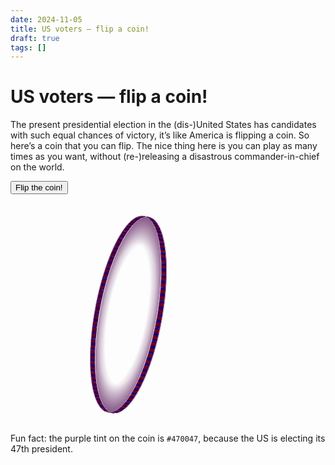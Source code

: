 ```yaml
---
date: 2024-11-05
title: US voters — flip a coin!
draft: true
tags: []
---
```


<style>
	/* To do: clean up this code! */
	:root {
		--pi: 3.14159265358979;
		--coin-diameter: min(20rem, 50vw);
		--coin-thickness: calc(var(--coin-diameter) / 40);
		/* --coin-spokes-count: 48; This should be the number of children of #coin-spokes */
		--coin-edge-count: 48; /* This should be the number of children of #coin-edge */
		--coin-edge-face-length: calc(var(--coin-diameter) * var(--pi) / var(--coin-edge-count));
		/* --coin-spokes-background: repeating-linear-gradient(darkblue 0%, darkred calc(0.25 * var(--coin-diameter)), darkblue calc(0.5 * var(--coin-diameter))); */
		--coin-edge-background: repeating-linear-gradient(darkblue 0%, darkred calc(0.25 * var(--coin-edge-face-length)), darkblue calc(0.5 * var(--coin-edge-face-length)));
		--animation-start-delay: -0.4s;
	}
	#coin-container {
		display: block;
		flex-shrink: 0;
		width: var(--coin-diameter);
		height: var(--coin-diameter);
		perspective: calc(10 * var(--coin-diameter));
		margin-top: 1rem;
		margin-bottom: 2rem;
	}
	#coin-container * {
		transform-style: preserve-3d;
	}
	#coin {
		width: 100%;
		height: 100%;
		position: relative;
		transition: rotate 0.5s;
		transform-style: preserve-3d;
		animation: 0.5s var(--animation-start-delay) infinite linear spin, 1.5s var(--animation-start-delay) infinite ease-in-out wobble;
		animation-play-state: paused;
		animation-fill-mode: forwards;
		animation-composition: accumulate;
		transform-origin: bottom;
	}
	.spinning #coin {
		animation-play-state: running;
	}
	.harris #coin {
		animation: 0.5s var(--animation-start-delay) 3 linear spin, 1.5s var(--animation-start-delay) 1 ease-in-out wobble;
	}
	.trump #coin {
		animation: 0.5s var(--animation-start-delay) 3 linear spin, 1.5s var(--animation-start-delay) 1 ease-in-out wobble;
		rotate: y 900deg;
	}
	/* The ::before & ::after would be on the <img> elements, but <img> elements can’t have pseudo-elements. */
	#coin::before, #coin::after {
		content: '';
		position: absolute;
		inset: 0;
		border-radius: 50%;
		background-image: radial-gradient(circle at 50% 50%, transparent, transparent, #470047);
	}
	#coin::before {
		translate: 0 0 calc(1px + var(--coin-thickness) / 2);
	}
	#coin::after {
		translate: 0 0 calc(-1px - var(--coin-thickness) / 2);
	}
	#coin-container img {
		position: absolute;
		width: 100%;
		height: 100%;
		aspect-ratio: 1 / 1;
		border-radius: 50%;
		backface-visibility: hidden;
	}
	#coin-container img:first-of-type {
		translate: 0 0 calc(var(--coin-thickness) / 2);
	}
	#coin-container img:last-of-type {
		rotate: y 180deg;
		translate: 0 0 calc(var(--coin-thickness) / -2);
	}
	/* #coin-spokes {
		display: none;
	}
	#coin-spokes div {
		width: var(--coin-thickness);
		height: var(--coin-diameter);
		position: absolute;
		top: 0;
		left: 50%;
		transform: translateX(-50%) rotateY(90deg) rotateX(calc(90deg + var(--index) * 360deg / var(--coin-spokes-count)));
	}
	#coin-spokes div::before {
		content: '';
		position: absolute;
		display: block;
		width: var(--coin-thickness);
		height: var(--coin-spokes-length);
		height: 100%;
		background: var(--coin-spokes-background);
		background-size: 100% 200%;
		background-position-y: calc(var(--coin-diameter) * var(--index) / var(--coin-spokes-count));
		backface-visibility: visible;
	} */
	#coin-edge div {
		width: var(--coin-thickness);
		height: var(--coin-diameter);
		position: absolute;
		top: 0;
		left: 50%;
		transform: translateX(-50%) rotateY(90deg) rotateX(calc(90deg + var(--index) * 360deg / var(--coin-edge-count)));
	}
	#coin-edge div::before {
		content: '';
		position: absolute;
		display: block;
		width: var(--coin-thickness);
		height: var(--coin-edge-face-length);
		background: var(--coin-edge-background);
		background-size: var(--coin-thickness) calc(2* var(--coin-edge-face-length));
		background-position-y: calc(var(--coin-edge-face-length) * var(--index) / var(--coin-edge-count));
		transform: rotateX(calc(90deg * (var(--coin-edge-count) - 2) / var(--coin-edge-count)));
		transform-origin: top;
		backface-visibility: visible;
	}

	@keyframes spin {
		from {
			rotate: y 0deg;
		}
		to {
			rotate: y 360deg;
		}
	}

	@keyframes wobble {
		0% {
			rotate: x 0deg;
		}
		25% {
			rotate: x 10deg;
		}
		50% {
			rotate: x 0deg;
		}
		75% {
			rotate: x -20deg;
		}
		100% {
			rotate: x 0deg;
		}
	}

	@media (min-width: 48rem) {
		/* #page-container {
			display: flex;
			gap: 1rem;
		} */
		#coin-container {
			shape-outside: circle(calc(50% + 2rem));
	 		float: left;
			margin-right: 2rem;
		}
	}

	.text.harris:not(.harris *) {
		display: none;
	}

	.text.trump:not(.trump *) {
		display: none;
	}

	.text h2 {
		margin-top: 0;
	}
</style>

# US voters — flip a coin!

The present presidential election in the (dis-)United States has candidates with such equal chances of victory, it’s like America is flipping a coin.
So here’s a coin that you can flip.
The nice thing here is you can play as many times as you want, without (re-)releasing a disastrous commander-in-chief on the world.

<button type="button" id="btn-spin">Flip the coin!</button>

<div id="page-container">

<!-- <fieldset>
	<legend>Coin state</legend>
	<label>
		<input type="radio" name="coin-state" value="spinning" />
		Spinning
	</label>
	<label>
		<input type="radio" name="coin-state" value="harris" />
		Kamala Harris
	</label>
	<label>
		<input type="radio" name="coin-state" value="trump" />
		Donald Trump
	</label>
</fieldset> -->

<div id="coin-container">
	<div id="coin">
		<img src="/blog/images/2024/harris.webp" alt="Kamala Harris" />
		<img src="/blog/images/2024/trump.webp" alt="Donald Trump" />
		<!-- <div id="coin-spokes">
			<div style="--index: 0;"></div>
			<div style="--index: 1;"></div>
			<div style="--index: 2;"></div>
			<div style="--index: 3;"></div>
			<div style="--index: 4;"></div>
			<div style="--index: 5;"></div>
			<div style="--index: 6;"></div>
			<div style="--index: 7;"></div>
			<div style="--index: 8;"></div>
			<div style="--index: 9;"></div>
			<div style="--index: 10;"></div>
			<div style="--index: 11;"></div>
			<div style="--index: 12;"></div>
			<div style="--index: 13;"></div>
			<div style="--index: 14;"></div>
			<div style="--index: 15;"></div>
			<div style="--index: 16;"></div>
			<div style="--index: 17;"></div>
			<div style="--index: 18;"></div>
			<div style="--index: 19;"></div>
			<div style="--index: 20;"></div>
			<div style="--index: 21;"></div>
			<div style="--index: 22;"></div>
			<div style="--index: 23;"></div>
			<div style="--index: 24;"></div>
			<div style="--index: 25;"></div>
			<div style="--index: 26;"></div>
			<div style="--index: 27;"></div>
			<div style="--index: 28;"></div>
			<div style="--index: 29;"></div>
			<div style="--index: 30;"></div>
			<div style="--index: 31;"></div>
			<div style="--index: 32;"></div>
			<div style="--index: 33;"></div>
			<div style="--index: 34;"></div>
			<div style="--index: 35;"></div>
			<div style="--index: 36;"></div>
			<div style="--index: 37;"></div>
			<div style="--index: 38;"></div>
			<div style="--index: 39;"></div>
			<div style="--index: 40;"></div>
			<div style="--index: 41;"></div>
			<div style="--index: 42;"></div>
			<div style="--index: 43;"></div>
			<div style="--index: 44;"></div>
			<div style="--index: 45;"></div>
			<div style="--index: 46;"></div>
			<div style="--index: 47;"></div>
		</div> -->
		<div id="coin-edge">
			<div style="--index: 0;"></div>
			<div style="--index: 1;"></div>
			<div style="--index: 2;"></div>
			<div style="--index: 3;"></div>
			<div style="--index: 4;"></div>
			<div style="--index: 5;"></div>
			<div style="--index: 6;"></div>
			<div style="--index: 7;"></div>
			<div style="--index: 8;"></div>
			<div style="--index: 9;"></div>
			<div style="--index: 10;"></div>
			<div style="--index: 11;"></div>
			<div style="--index: 12;"></div>
			<div style="--index: 13;"></div>
			<div style="--index: 14;"></div>
			<div style="--index: 15;"></div>
			<div style="--index: 16;"></div>
			<div style="--index: 17;"></div>
			<div style="--index: 18;"></div>
			<div style="--index: 19;"></div>
			<div style="--index: 20;"></div>
			<div style="--index: 21;"></div>
			<div style="--index: 22;"></div>
			<div style="--index: 23;"></div>
			<div style="--index: 24;"></div>
			<div style="--index: 25;"></div>
			<div style="--index: 26;"></div>
			<div style="--index: 27;"></div>
			<div style="--index: 28;"></div>
			<div style="--index: 29;"></div>
			<div style="--index: 30;"></div>
			<div style="--index: 31;"></div>
			<div style="--index: 32;"></div>
			<div style="--index: 33;"></div>
			<div style="--index: 34;"></div>
			<div style="--index: 35;"></div>
			<div style="--index: 36;"></div>
			<div style="--index: 37;"></div>
			<div style="--index: 38;"></div>
			<div style="--index: 39;"></div>
			<div style="--index: 40;"></div>
			<div style="--index: 41;"></div>
			<div style="--index: 42;"></div>
			<div style="--index: 43;"></div>
			<div style="--index: 44;"></div>
			<div style="--index: 45;"></div>
			<div style="--index: 46;"></div>
			<div style="--index: 47;"></div>
		</div>
	</div>
</div>

<div class="text harris">

<h2>The coin chooses Kamala Harris.</h2>

<p>She’s a prosecutor, not a felon.</p>
<p>She’d be the first female US president.</p>
<p>She says she’ll expand healthcare access (Obamacare) for elderly people.</p>
<p>If a hurricane hits, she might do more than throw some paper towels at people.</p>
<p>She would continue the West’s strong support for Ukraine against the Russian invasion.</p>
<p>Her running-mate Tim Walz seems fun — and he knows how to laugh at the far right when they’re being “weird”.</p>
<p>Her manifesto includes measures to make groceries cheaper.</p>
<p>She says she’ll crack down on price-gouging in pharmaceuticals.</p>
<p>Harris cast the deciding vote to pass the Inflation Reduction Act, which gave huge investments in renewable energy in the USA.</p>
<p>She probably won’t sell off much public land to rich pollutors.</p>
<p>She publicly says she wants a ceasefire in Gaza.</p>
<p>She intends to incentivise at least 1.2 million more affordable houses to be built, according to her manifesto.</p>
<p>Harris would give down-payments of up to $25k to people buying their first house.</p>
<p>She says she’ll reverse tax-cuts that Trump made for the ultra-wealthy.</p>
<p>Harris claims to offer “a new way forward for the middle class”.</p>
<p>Apparently she’s the first incumbent vice-president to visit a reproductive health-care clinic.</p>
<p>Her running-mate Tim Walz reduced gun violence by increasing background checks on fire-arm purchases.</p>
<p>Endorsed by Taylor Swift, Harrison Ford, Beyoncé, Bruce Springsteen, Katy Perry, Eminem, Cardi B, Lady Gaga, Billie Eilish (and Finneas), Arnold Schwarzenegger, Madonna, Bad Bunny, Jennifer Lopez, Samuel L Jackson…</p>
<p>Harris probably wouldn’t call Puerto Rico a “floating island of garbage”.</p>
<p>
	Harris’s running-mate Tim Walz seems to have been a principled and caring teacher.
	He even helped found his school’s first Gay-Straight Aliance, in the 1990s.
</p>
<p>She seems to be interested in tackling climate change.</p>
<p>Very importantly, she’s not Trump.</p>

</div>

<div class="text trump">

<h2>The coin chooses Donald Trump.</h2>

<p>He said he’d be a dictator “on day one”.</p>
<p>This guy said (wrongly) that wind turbines are killing thousands of bald eagles. And whales.</p>
<p>This guy whipped up racial hatred by falsely accusing Haitian immigrants of eating dogs and cats.</p>
<p>He took the US out the Paris Climate Accords.</p>
<p>He has repeatedly called global warming a hoax.</p>
<p>Inciting an insurrection isn’t really very good.</p>
<p>I think a president should have some convictions. But probably not criminal ones.</p>
<p>The guy tried to ban all Muslims from entering the USA.</p>
<p>His last presidency would have been even worse, if his staff had been more competent.</p>
<p>Trump would repeal the Affordable Care Act (Obamacare), replacing it with “concepts of a plan”. Whatever that is, it would be vastly expensive for anyone requiring a lot of medical treatment.</p>
<p>He boasted about sexually assaulting women. Then said it was just “locker-room talk”.</p>
<p>Seriously, how many women has he sexually assaulted?</p>
<p>After the 2020 election, he asked election officials in the state of Georgia to “find” 11,780 more votes for him.</p>
<p>His plan for enabling more Americans to own a house involves deporting millions of people deemed too foreign.</p>
<p>His running-mate JD Vance deliberately called legal residents “illegal aliens”, and says he intends to continue abusing language (and immigrants) in this way.</p>
<p>He still claims to have won the 2020 election!</p>
<p>Trump intends to put Robert F Kennedy in positions of high power.</p>
<p>Tax-cuts for the very rich!</p>
<p>Mar-a-Lago seems like an odd place for keeping boxes of state secrets.</p>
<p>Endorsed by Kid Rock. I don’t know who that is. Apparently a rapper.</p>
<p>
	His previous vice-president was an evangelical homophobe (Mike Pence).
	He rightly disagreed with Trump on the question of who won the 2020 election.
	Trump fans threatened to hang him for that.
</p>
<p>The Trump campaign (via “comedian” Tony Hinchcliffe) called Puerto Rico a “floating island of garbage”.</p>

</div>

</div>

<p style="clear: both">
	Fun fact: the purple tint on the coin is <code>#470047</code>, because the US is electing its 47th president.
</p>

<!--

Sources:
- Kamala Harris photo: https://en.wikipedia.org/wiki/File:Kamala_Harris_Vice_Presidential_Portrait.jpg
- Donald Trump photo: https://commons.wikimedia.org/wiki/File:Donald_Trump_official_portrait.jpg

 -->

<script>
	const body = document.querySelector('body')
	const coin = document.querySelector('#coin')
	// const coinStateRadios = [...document.querySelectorAll('input[name="coin-state"]')]
	// coinStateRadios.map(element => element.addEventListener('change', (e) => {
	// 	body.className = e.target.value;
	// }))

	const harrisParas = [...document.querySelectorAll('.text.harris p')]
	const trumpParas = [...document.querySelectorAll('.text.trump p')]

	function hideParasExceptOneAtRandom(winner) {
		const paras = winner === 'harris' ? harrisParas : trumpParas;
		const randomIndex = Math.floor(Math.random() * paras.length);
		// console.log({winner, paras, randomIndex})
		paras.forEach(para => para.setAttribute('hidden', ''));
		paras[randomIndex].removeAttribute('hidden');
	}

	const spinButton = document.querySelector("#btn-spin");
	spinButton.addEventListener("click", (e) => {
		spinButton.setAttribute("disabled", "")
		spinButton.textContent = "Flipping…"
		coin.style.rotate = "";
		body.className = "spinning";
		window.setTimeout(() => {
			const winner = Math.random() > 0.5 ? "harris" : "trump";
			body.className = winner;
			coin.style.rotate = winner === 'harris' ? "y 0deg" : 'y 180deg';
			hideParasExceptOneAtRandom(winner)
			spinButton.textContent = "Flip the coin"
			spinButton.removeAttribute("disabled")
		}, 3000)
	})

</script>
